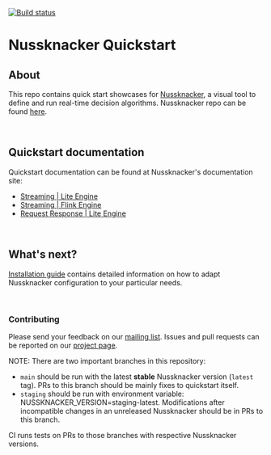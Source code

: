 [![Build status](https://github.com/touk/nussknacker-quickstart/workflows/CI/badge.svg)](https://github.com/touk/nussknacker-quickstart/actions?query=workflow%3A%22CI%22)

# Nussknacker Quickstart


## About

This repo contains quick start showcases for [Nussknacker](https://nussknacker.io), a visual tool to define and run real-time decision algorithms. Nussknacker repo can be found [here](https://github.com/TouK/nussknacker).

&nbsp;
## Quickstart documentation

Quickstart documentation can be found at Nussknacker's documentation site:
 * [Streaming | Lite Engine](https://nussknacker.io/documentation/quickstart/lite-streaming/)
 * [Streaming | Flink Engine](https://nussknacker.io/documentation/quickstart/flink/)
 * [Request Response | Lite Engine](https://nussknacker.io/documentation/quickstart/lite-request-response/)

&nbsp;
## What's next?

[Installation guide](https://nussknacker.io/documentation/docs/installation_configuration_guide/Installation/) contains detailed information on how to adapt Nussknacker configuration to your particular needs. 

&nbsp;
### Contributing

Please send your feedback on our [mailing list](https://groups.google.com/g/nussknacker).
Issues and pull requests can be reported on our [project page](https://github.com/TouK/nussknacker).

NOTE: There are two important branches in this repository:
- `main` should be run with the latest __stable__ Nussknacker version (`latest` tag). PRs to this branch should be mainly fixes to quickstart itself.
- `staging` should be run with environment variable: NUSSKNACKER_VERSION=staging-latest.
Modifications after incompatible changes in an unreleased Nussknacker should be in PRs to this branch.

CI runs tests on PRs to those branches with respective Nussknacker versions.
